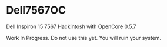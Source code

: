 # Dell7567OC
Dell Inspiron 15 7567 Hackintosh with OpenCore 0.5.7


Work In Progress. Do not use this yet. You will ruin your system.

